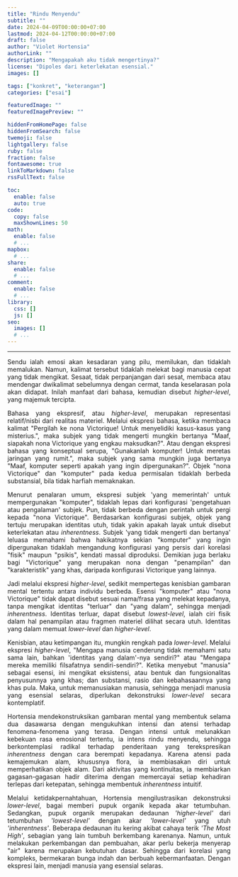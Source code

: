 ```yaml
---
title: "Rindu Menyendu"
subtitle: ""
date: 2024-04-09T00:00:00+07:00
lastmod: 2024-04-12T00:00:00+07:00
draft: false
author: "Violet Hortensia"
authorLink: ""
description: "Mengapakah aku tidak mengertinya?"
license: "Dipoles dari keterlekatan esensial."
images: []

tags: ["konkret", "keterangan"]
categories: ["esai"]

featuredImage: ""
featuredImagePreview: ""

hiddenFromHomePage: false
hiddenFromSearch: false
twemoji: false
lightgallery: false
ruby: false
fraction: false
fontawesome: true
linkToMarkdown: false
rssFullText: false

toc:
  enable: false
  auto: true
code:
  copy: false
  maxShownLines: 50
math:
  enable: false
  # ...
mapbox:
  # ...
share:
  enable: false
  # ...
comment:
  enable: false
  # ...
library:
  css: []
  js: []
seo:
  images: []
  # ...
---
```


<!--more-->

---

<div style="text-align:justify">

Sendu ialah emosi akan kesadaran yang pilu, memilukan, dan tidaklah memalukan. Namun, kalimat tersebut tidaklah melekat
bagi manusia cepat yang tidak mengikat. Sesaat, tidak perpanjangan dari sesat, membaca atau mendengar dwikalimat
sebelumnya dengan cermat, tanda keselarasan pola akan didapat. Inilah manfaat dari bahasa, kemudian disebut
*higher-level*, yang majemuk tercipta.

Bahasa yang ekspresif, atau *higher-level*, merupakan representasi relatif/nisbi dari realitas materiel. Melalui
ekspresi bahasa, ketika membaca kalimat "Pergilah ke nona Victorique! Untuk menyelidiki kasus-kasus yang misterius.",
maka subjek yang tidak mengerti mungkin bertanya "Maaf, siapakah nona Victorique yang engkau maksudkan?". Atau dengan
ekspresi bahasa yang konseptual serupa, "Gunakanlah komputer! Untuk meretas jaringan yang rumit.", maka subjek yang sama
mungkin juga bertanya "Maaf, komputer seperti apakah yang ingin dipergunakan?". Objek "nona Victorique" dan "komputer"
pada kedua permisalan tidaklah berbeda substansial, bila tidak harfiah memaknakan.

Menurut penalaran umum, ekspresi subjek 'yang memerintah' untuk mempergunakan "komputer", tidaklah lepas dari
konfigurasi 'pengetahuan atau pengalaman' subjek. Pun, tidak berbeda dengan perintah untuk pergi kepada "nona
Victorique". Berdasarkan konfigurasi subjek, objek yang tertuju merupakan identitas utuh, tidak yakin apakah layak untuk
disebut keterlekatan atau *inherentness*. Subjek 'yang tidak mengerti dan bertanya' leluasa memahami bahwa hakikatnya
sekian "komputer" yang ingin dipergunakan tidaklah mengandung konfigurasi yang persis dari korelasi "fisik" maupun
"psikis", kendati massal diproduksi. Demikian juga berlaku bagi "Victorique" yang merupakan nona dengan "penampilan" dan
"karakteristik" yang khas, daripada konfigurasi Victorique yang lainnya.

Jadi melalui ekspresi *higher-level*, sedikit mempertegas kenisbian gambaran mental tertentu antara individu berbeda.
Esensi "komputer" atau "nona Victorique" tidak dapat disebut sesuai nama/frasa yang melekat kepadanya, tanpa mengikat
identitas "terluar" dan "yang dalam", sehingga menjadi *inherentness*. Identitas terluar, dapat disebut *lowest-level*,
ialah ciri fisik dalam hal penampilan atau fragmen materiel dilihat secara utuh. Identitas yang dalam memuat
*lower-level* dan *higher-level*.

Kenisbian, atau ketimpangan itu, mungkin rengkah pada *lower-level*. Melalui ekspresi *higher-level*, "Mengapa manusia
cenderung tidak memahami satu sama lain, bahkan 'identitas yang dalam'-nya sendiri?" atau "Mengapa mereka memiliki
filsafatnya sendiri-sendiri?". Ketika menyebut "manusia" sebagai esensi, ini mengikat eksistensi, atau bentuk dan
fungsionalitas penyusunnya yang khas; dan substansi, rasio dan kebahasaannya yang khas pula. Maka, untuk memanusiakan
manusia, sehingga menjadi manusia yang esensial selaras, diperlukan dekonstruksi *lower-level* secara kontemplatif.

Hortensia mendekonstruksikan gambaran mental yang membentuk selama dua dasawarsa dengan mengukuhkan intensi dan atensi
terhadap fenomena-fenomena yang terasa. Dengan intensi untuk melunakkan kebekuan rasa emosional tertentu, ia intens
rindu menyendu, sehingga berkontemplasi radikal terhadap penderitaan yang terekspresikan *inherentness* dengan cara
berempati kepadanya. Karena atensi pada kemajemukan alam, khususnya flora, ia membiasakan diri untuk memperhatikan objek
alam. Dari aktivitas yang kontinuitas, ia membiarkan gagasan-gagasan hadir diterima dengan memercayai setiap kehadiran
terlepas dari ketepatan, sehingga membentuk *inherentness* intuitif.

Melalui ketidakpernahtahuan, Hortensia mengilustrasikan dekonstruksi *lower-level*, bagai memberi pupuk organik kepada
akar tetumbuhan. Sedangkan, pupuk organik merupakan dedaunan *'higher-level'* dari tetumbuhan *'lowest-level'* dengan
akar *'lower-level'* yang utuh *'inherentness'*. Beberapa dedaunan itu kering akibat cahaya terik *'The Most High'*,
sebagian yang lain tumbuh berkembang karenanya. Namun, untuk melakukan perkembangan dan pembuahan, akar perlu bekerja
menyerap "air" karena merupakan kebutuhan dasar. Sehingga dari korelasi yang kompleks, bermekaran bunga indah dan
berbuah kebermanfaatan. Dengan ekspresi lain, menjadi manusia yang esensial selaras.

</div>
